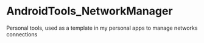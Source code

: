 # AndroidTools_NetworkManager
Personal tools, used as a template in my personal apps to manage networks connections
